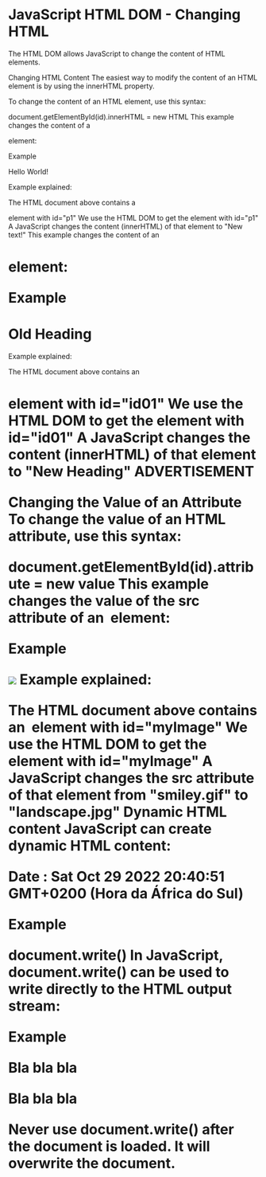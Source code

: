 # JavaScript HTML DOM - Changing HTML
The HTML DOM allows JavaScript to change the content of HTML elements.

Changing HTML Content
The easiest way to modify the content of an HTML element is by using the innerHTML property.

To change the content of an HTML element, use this syntax:

document.getElementById(id).innerHTML = new HTML
This example changes the content of a <p> element:

Example
<html>
<body>

<p id="p1">Hello World!</p>

<script>
document.getElementById("p1").innerHTML = "New text!";
</script>

</body>
</html>
Example explained:

The HTML document above contains a <p> element with id="p1"
We use the HTML DOM to get the element with id="p1"
A JavaScript changes the content (innerHTML) of that element to "New text!"
This example changes the content of an <h1> element:

Example
<!DOCTYPE html>
<html>
<body>

<h1 id="id01">Old Heading</h1>

<script>
const element = document.getElementById("id01");
element.innerHTML = "New Heading";
</script>

</body>
</html>
Example explained:

The HTML document above contains an <h1> element with id="id01"
We use the HTML DOM to get the element with id="id01"
A JavaScript changes the content (innerHTML) of that element to "New Heading"
ADVERTISEMENT

Changing the Value of an Attribute
To change the value of an HTML attribute, use this syntax:

document.getElementById(id).attribute = new value
This example changes the value of the src attribute of an <img> element:

Example
<!DOCTYPE html>
<html>
<body>

<img id="myImage" src="smiley.gif">

<script>
document.getElementById("myImage").src = "landscape.jpg";
</script>

</body>
</html>
Example explained:

The HTML document above contains an <img> element with id="myImage"
We use the HTML DOM to get the element with id="myImage"
A JavaScript changes the src attribute of that element from "smiley.gif" to "landscape.jpg"
Dynamic HTML content
JavaScript can create dynamic HTML content:

Date : Sat Oct 29 2022 20:40:51 GMT+0200 (Hora da África do Sul)

Example
<!DOCTYPE html>
<html>
<body>

<script>
document.getElementById("demo").innerHTML = "Date : " + Date(); </script>

</body>
</html>
document.write()
In JavaScript, document.write() can be used to write directly to the HTML output stream:

Example
<!DOCTYPE html>
<html>
<body>

<p>Bla bla bla</p>

<script>
document.write(Date());
</script>

<p>Bla bla bla</p>

</body>
</html>
Never use document.write() after the document is loaded. It will overwrite the document.

